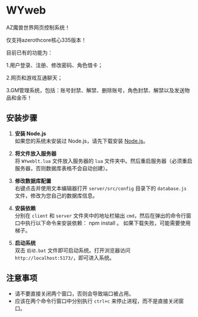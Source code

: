# WYweb
AZ魔兽世界网页控制系统！

仅支持azerothcore核心335版本！

目前已有的功能为：

1.用户登录、注册、修改密码、角色借卡；

2.网页和游戏互通聊天；

3.GM管理系统，包括：账号封禁、解禁、删除账号，角色封禁、解禁以及发送物品和金币！

## 安装步骤

1. **安装 Node.js**  
   如果您的系统未安装过 Node.js，请先下载安装 [Node.js](https://nodejs.org/)。

2. **将文件放入服务器**  
   将 `WYweblt.lua` 文件放入服务器的 `lua` 文件夹中。然后重启服务器（必须重启服务器，否则数据库表格不会自动创建）。

3. **修改数据库配置**  
   右键点击并使用文本编辑器打开 `server/src/config` 目录下的 `database.js` 文件，修改为您自己的数据库信息。

4. **安装依赖**  
   分别在 `client` 和 `server` 文件夹中的地址栏输出 `cmd`，然后在弹出的命令行窗口中执行以下命令来安装依赖：  npm install 。 如果下载失败，可能需要使用梯子。

5. **启动系统**  
双击 `启动.bat` 文件即可启动系统。打开浏览器访问 `http://localhost:5173/`，即可进入系统。

## 注意事项

- 请不要直接关闭两个窗口，否则会导致端口被占用。
- 应该在两个命令行窗口中分别执行 `ctrl+c` 来停止进程，而不是直接关闭窗口。

